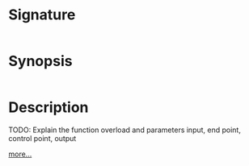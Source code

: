 # Signature
```vikid-signature
```

# Synopsis
```vikid-synopsis
```

# Description
TODO: Explain the function overload and parameters input, end point, control point, output

[more...](https://www.w3schools.com/tags/canvas_quadraticcurveto.asp)